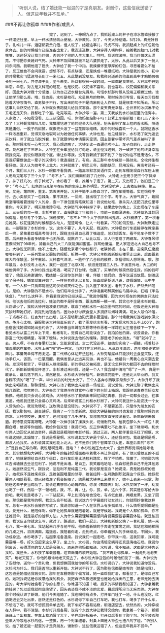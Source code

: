 > “听别人说，结了婚还能一起混的才是真朋友。谢谢你，这些信我送错了人，但这些年我并不孤单。”

###不再让你孤单
####作者/咸贵人

						完了，迟到了。一睁眼九点了，我抓起桌上的杯子在凉水管直接接了一杯灌进肚里，早上一杯水清肠防止便秘，大钟教的。对了，今天大钟结婚。5月20，真是好日子。扎堆儿一样，酒店都要贵几倍，但人说了，结婚这事儿，马虎不得。我抓起桌上的红包朝他家奔去。到的时候婚车已经准备出发了。我连连道歉，大钟穿得人模狗样，拍着我的脑门儿对我嚷嚷，说还好没让我当伴娘，否则坏了他的人生大事儿。呵呵，我说你滚吧，我当伴娘这么漂亮，不得把你亲媳妇气死。大钟来不及回嘴就被三姑六婆抓走了。太惨，从此以后又多了一批人问东问西，我朝他摇了摇头，大钟给了我一个中指。我摸摸怀里厚厚的红包，寻思着要么不给了，反正他也不会问我要，想想不行，有点缺德，还是换成一堆报纸吧。大钟是我的发小，初中的时候我突飞猛进地长到了一米七五，从此酷到没朋友。和我称兄道弟的他直到高中才勉勉强强长到一米七八，并停滞于此，至今未变。所以有很长一段时间，一直都是我罩他。大钟高中开始早恋，单恋。对方是文科班的班花，也是校花。校花谁不喜欢，我也喜欢。校花偏偏和我关系好，因此大钟对我十分感激，认为自己近水楼台先得月。可惜水杉那时候从没用正眼瞧过他。谁让他学习那么差。哦，我也差。水杉是校花，众星捧月的物种。那时候流行写信，每天自习我都陪着大钟写情书，直男脑子不行，写出来的句子不是肉麻到让人作呕，就是根本不知所云。所以这事儿自然交给了我，大钟就负责跑腿儿给我买零食。那个夏天真是幸福，全世界的冰淇淋不论五毛还是天价，我都吃了个遍。吃完写完，大钟抄写一遍，第二天我放到水杉抽屉里的信海中。人家收了，不知看没看，反正从没回。哎，你他妈傻站那干吗！赶紧上车接新娘！都几点了来不及了！大钟朝我喊叫几句，我猫腰钻进了他的迎亲大队伍里。抬头看到了车上挂的香水瓶，味道真是庸俗，一股子的甜腻，就像兜头泼了一盆花瓣浓缩精。高中的时候喜欢一个人，就跟这香水一样浓墨重彩，觉得天崩地裂可以为她做任何事情。大钟也是，他见缝插针，水杉渴了就光速去买饮料，冷了就立马脱外套，热了就跟学校申请要买空调，因主张奢华带坏风气差点被叫了家长。那时候水杉一心考北大，我心想这瞎了，大钟复读一百遍也考不上。车子向前行，走走停停，竟然堵在了三环上。大钟坐在头车里给我打电话，说全怪我迟到，万一破坏了他的终身幸福跟我没完。我说你跟我说个屁，谁让你等我，没有我新娘子娶不到了？他说你这不是废话么，不是说好要做彼此一辈子的天使吗？我直接挂了。有病。高三那年水杉成绩一路领先，全校师生都看好她。没人认为她考不上北大。大钟就蔫了，明恋三年，殷勤献尽，屁用没有。离高考还有一个月，我们三人行，水杉一眼都不看我俩，一路高冷默念英语作文，走到车棚发现自行车座上被人用马克笔写了三个大字：“考不上”。我们面面相觑了几分钟，大钟走上去用手把三个字抹掉了。抹了好几次，终于掉光了。水杉看了一眼，推着车子走了。第二天，又出现了。依旧是三个字：“考不上”。红色的马克笔写在灰色的车座上格外明显。大钟没吭声，上去依旧抹掉。第三天，又是。第四天，重复。第五天开始，大钟干脆不上晚自习了，蹲在车棚等着。实在饿得不行，去小卖部买了一包辣条，果不其然，一回来，就出现了三个字。考不上。大钟气疯了。跑回教室嚷嚷着要搜每个人的身，查一下谁包里有笔就知道！我说他幼稚，谁杀完人还把刀放包里等着你。今天算了，明天继续蹲守吧。大钟怒气冲冲抹掉了字，结果放学的晚上，又出现在了车座上。三天后的市一模，水杉考砸了。直接跌出了年级前十，市前一百都没进去。大钟莫名其妙因祸得福，居然考了个第九。揭榜那天，“考不上”三个大字依旧神出鬼没。水杉崩溃了，第一次看见她哭。校花连哭的时候都那么动人，楚楚可怜，让人一时看呆，不知如何安慰。大钟默默走过去，一脚踹倒了水杉的车，说，这车不要了，从今天起，我送你。大钟把自行车直接停在教室最后一排，紧挨着巨幅高考倒计时，跟班主任说自己得了强迫症，总幻想丢车，看不见车子做不了题，后来班头看着多辆车子也无所谓，就默许了。从此以后，三人行变成了两辆车。大钟春风得意像回到了90年代，骑着自己的大二八就能演甜蜜蜜。我骂他傻逼，把人家送进北大自己也考不上。大钟说无所谓，他不上北大，随便北京哪个学校都行，老骥伏枥，志在千里。迎亲队伍磨磨唧唧开到了，一系列繁杂又弱智的规矩，折腾一番，大钟公主抱着新娘从楼里走出来，后面跟着庞大的伴娘团，好不傲娇。大钟喜气洋洋，一脸中了六合彩的模样，幸福得叫人想骂街。哦，那年最后，水杉没考上北大，我们一起进了北京X院，依旧是铿锵三人行。不出意外地，大二的时候他俩牵了手。大钟约我出去喝酒，喝完了打台球，他赢了，买单的时候突然抱住我，妈的我吓傻了，他说兄弟谢谢你，我结婚一定请你当伴郎！哦，伴娘！他妈的，当年说话当放屁。到酒店交了份子钱，婚宴就算开始了。一样俗套得无以复加，简直就是胡说八道，虚假煽情，无中生有，一个人和一只狗都能被这司仪说成天作之合。我入座了亲友团，看到了水杉，俨然贵妇范儿。是的，大钟娶的不是水杉。他们临毕业分手了。大钟凌晨喝醉哭倒在马路中央，狂唱《半岛铁盒》，“为什么这样子，你看着我说你已经决定……”我说你醒醒，因为水杉现在的男朋友开法拉利。他说去他妈的法拉利，姓法的都不是好东西，跟法西斯一模一样。其实也不全是水杉的错。大四课少了，我和大钟开始凑桌打网游，耽误了他和水杉一起泡图书馆的时间，但饭还是大钟每天按时帮她打好，我提到她宿舍的，因为水杉讨厌食堂人多拥挤油烟味满满。可女人最怕冷落，一丁点都不行，红杏为什么出墙，还不是墙那边阳光更多更温暖。那个时候我俩打游戏到水深火热，争斗心太强，霸服那天大钟简直乐疯了，截了图发给水杉看，才发现水杉怎么不上QQ了，跑去宿舍找她得知她出去约会了。大钟像当年蹲在车棚等待作恶者一样蹲在女生宿舍楼下一下午，看见水杉从富二代车上下来，彬彬有礼，觉得自己可能误会了。我拍拍他的肩，说没误会。你看那富二代的眼睛里，写满了暧昧。大钟说我去他妈的暧昧，那是老子的女朋友。“嗖”就冲了上去。男人啊，不在青春里打过架，怎能算爱过。富二代没还手，结结实实挨了一顿揍。捂着肚子猫着腰站在车旁，水杉上来“啪”的一巴掌，当然打在大钟脸上。从此四年单恋，两年相处正式掰面儿。事情简单得不用复述。富二代细心体贴开法拉利，大钟穷酸屌丝只能按时去食堂买饭，还动手打人，该扇。一巴掌扇醒，我俩发誓从此远离网游，再也不沾。他婚前一周我心血来潮去登陆，发现号都空了，早就有人继续霸服，新的等级又被拓宽，是无论怎样努力都回不去的辉煌时代了。新郎新娘喝交杯酒了。水杉凑过来问我，还是一个人？我含糊不清地“嗯”了一声，真是不敢承认，最后落下的人，果然是我。水杉说大钟好福气，新娘漂亮能干，还是北大毕业的。我又含糊不清的“嗯”了一声。毕业以后的时光太快了，三个人各奔东西联系渐渐少了。大钟升职了我俩出来喝顿酒，聊聊理想。大钟心动了我俩出来密谋一场暗恋，说说爱情。大钟无聊了我俩出来唱几首歌，吹吹房价。大钟失恋了我俩坐在财富中心楼下的台阶上抽烟，我跟他说青春苦短女友勤换。他说我只会说心灵鸡汤。大钟想水杉了我俩出来回忆回忆青春，我说一切都会过去，往事莫追，他说我还是只会讲心灵鸡汤。后来听说富二代和水杉掰了，大钟问我送什么能安抚一个女人受伤的心。我说玫瑰吧，送玫瑰总是没错的。大钟说不了，不是要追回，只是作为朋友的安抚。我说那包吧，越贵越好。我挑了一个当季新款，发给大钟链接的同时也发给了我那时候的男朋友。大钟咬咬牙，真买了，还问我借了几千块钱，我那男朋友直接装没看见。新郎新娘来敬酒，我特意没穿高跟鞋，大钟第一次伸手揉了揉我头发，说谢谢兄弟，给我包那么大一红包！我翻白眼，他说等你结婚，我给你包双倍！我说行吧，反正你嘴里吐不出象牙。坐下继续喝。和水杉两人边回忆从前边举杯，简直就是粗陋的电影桥段。酒过三巡，两人都伴着音乐红了眼眶，水杉说这婚礼太煽情了，我说是啊是啊。水杉说其实大钟是个好人，还给我买包。我说是啊是啊，都没人给我买。水杉说其实我也能上北大，还不是你们两个智障学习太差，车座后面的“考不上”是我自己写的啊，我说是啊是啊，是啥？！水杉说她压力太大了，全世界都觉得她能考北大，其实她想和大钟好，大钟那年的每封信后面都写着我不再让你孤单，有了他以后她真的不孤单了，她就是想给自己找个借口，自行车后座比法拉利踏实，摔了不怕疼。我傻了，问她那为啥红杏出墙就去坐法拉利了。她说不是出墙，是自卫。我笑着哈哈哈，说自慰是靠自己不是其他男人。她居然没生气，跟我说，法拉利不是纯富二代。我说那是混血？她说滚，真是她叔叔的侄子，她叔叔不是她亲叔叔，是她爸围墙里的领导，她爸扭转一生鸡肋副职就靠这个叔叔。她叔叔要两人相处看看，她已经找准了机会婉拒了，结果被大钟冲上来搅合了，她不上去来一巴掌，那她爸这辈子要当鸡肋了。我说这真够惊心动魄的啊，你演《甄嬛传》呢。水杉又喝了一杯，劝我也喝了一杯，然后一字一顿地说，我，不，再，让，你，孤，单。这六个字，其实是你写给大钟的吧。我可能是喝多了。一下站起来，早上到现在啥也没吃，有点低血糖，两眼发黑，又坐了回去。那信都是我写的啊，我怎么会不知道。我说这六个字最能打动女孩儿，你就照抄像我这样写，总有一天水杉会被你写软了。我说你知道一个人在世界上有多孤单吗，什么情啊爱啊都是扯淡，爱是什么，是陪伴啊，你不让她孤单就是陪着她，就是守候她。我说是个人都怕孤单，你不让她孤单，就是最好的诠释方法。人为什么需要理解需要感同身受需要包容需要体贴，就是怕孤单。我说反正你就这么写，就对了。路遥远，我们一起走。大钟和新娘又换了一套礼服，他一米七八，我一米七五。我站起来几乎与他平视，他牵着新娘的手奔走在宴席之间，我站在和他相隔的几桌之外，泪流满面。路遥远，我陪着你走，走到终点，你牵着别人的手继续走，不回头。我功成身退。水杉喝多了，站起来准备退席。我说我们一起走吧，你带我一段，送我回家，我可能需要睡一场，好久没起来这么早了。坐上车，水杉说，你这场暗恋瞒得还真是海枯石烂。我说你别废话，长得漂亮的女人就是会骗人，原来你他妈都知道。水杉说，我不知道。这都是大钟告诉我的。我扭头，水杉按了车载音箱，这首煽情的歌开始唱，“我不再让你孤单，一起走到地老天荒”。地老天荒了，你他妈跟谁地老天荒去了。水杉说大钟送包的时候他们见了一面。大钟说为了安慰你，送你一个贵礼物，但我想换回我给你的所有信。水杉说扔了。大钟说我知道你没有。水杉问为什么，我们是否可以重新开始。大钟说不行了，因为那些信都是她写的（她是指我），这包也是她借给我钱买的。那年在车棚等那个偷写贼，她一直帮我盯着，都看见了，是你自己写的，她跟我说这是你故意给我的机会，我把自行车搬进教室也是她给我出的主意，老师是她去搞定的，考大学时她偷看了你的志愿书，你难道不知道？哦，后来的事情我都知道了。大钟拿着我的钱买了包以后我就彻底绝望了，回头去谈我不咸不淡的恋爱，最后理所应当无疾而终。大钟在那个时候认识了新娘，他们今天结婚了。我也喝得有点多，打开车门吐了一地，什么也没吃，红酒喝进去又吐出来，居然还是红色的。水杉说你下车自己打车吧，我也打车，喝多了开什么车，不想活了吧，我可不想孤孤单单去死。我下车好不容易站稳，朝酒店望去，依然热闹，大钟穿梭在人群中，看不清楚。水杉打开后备厢，说有个东西大钟让我转交给你。我拿着一个箱子，颤颤巍巍上了出租车。在车上我酒醒了大半，坐在后座拆箱子，打开以后看到了那个包。包里装着那些年大钟写给水杉的信，一整摞，用一个封条缠着，封条上面是大钟歪七扭八的字迹。“听别人说，结了婚还能一起混的才是真朋友。谢谢你，这些信我送错了人，但这些年我并不孤单。”			  		
